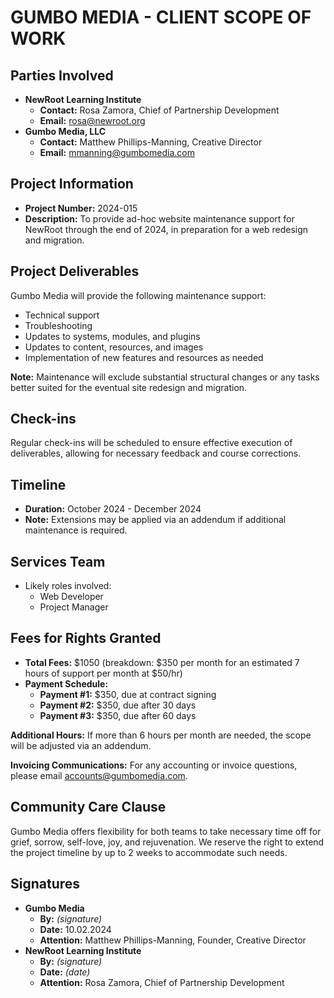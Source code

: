 # GUMBO MEDIA - CLIENT SCOPE OF WORK

## Parties Involved

- **NewRoot Learning Institute**
  - **Contact:** Rosa Zamora, Chief of Partnership Development
  - **Email:** rosa@newroot.org
- **Gumbo Media, LLC**
  - **Contact:** Matthew Phillips-Manning, Creative Director
  - **Email:** mmanning@gumbomedia.com

## Project Information

- **Project Number:** 2024-015
- **Description:** To provide ad-hoc website maintenance support for NewRoot through the end of 2024, in preparation for a web redesign and migration.

## Project Deliverables

Gumbo Media will provide the following maintenance support:

- Technical support
- Troubleshooting
- Updates to systems, modules, and plugins
- Updates to content, resources, and images
- Implementation of new features and resources as needed

**Note:** Maintenance will exclude substantial structural changes or any tasks better suited for the eventual site redesign and migration.

## Check-ins

Regular check-ins will be scheduled to ensure effective execution of deliverables, allowing for necessary feedback and course corrections.

## Timeline

- **Duration:** October 2024 - December 2024
- **Note:** Extensions may be applied via an addendum if additional maintenance is required.

## Services Team

- Likely roles involved:
  - Web Developer
  - Project Manager

## Fees for Rights Granted

- **Total Fees:** $1050 (breakdown: $350 per month for an estimated 7 hours of support per month at $50/hr)
- **Payment Schedule:**
  - **Payment #1:** $350, due at contract signing
  - **Payment #2:** $350, due after 30 days
  - **Payment #3:** $350, due after 60 days

**Additional Hours:** If more than 6 hours per month are needed, the scope will be adjusted via an addendum.

**Invoicing Communications:** For any accounting or invoice questions, please email accounts@gumbomedia.com.

## Community Care Clause

Gumbo Media offers flexibility for both teams to take necessary time off for grief, sorrow, self-love, joy, and rejuvenation. We reserve the right to extend the project timeline by up to 2 weeks to accommodate such needs.

## Signatures

- **Gumbo Media**
  - **By:** _(signature)_
  - **Date:** 10.02.2024
  - **Attention:** Matthew Phillips-Manning, Founder, Creative Director
- **NewRoot Learning Institute**
  - **By:** _(signature)_
  - **Date:** _(date)_
  - **Attention:** Rosa Zamora, Chief of Partnership Development
